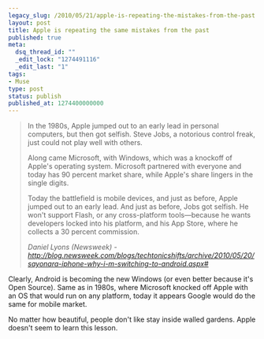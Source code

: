 ```yaml
---
legacy_slug: /2010/05/21/apple-is-repeating-the-mistakes-from-the-past
layout: post
title: Apple is repeating the same mistakes from the past
published: true
meta:
  dsq_thread_id: ""
  _edit_lock: "1274491116"
  _edit_last: "1"
tags:
- Muse
type: post
status: publish
published_at: 1274400000000
---
```

<blockquote>
In the 1980s, Apple jumped out to an early lead in personal computers, but then got selfish. Steve Jobs, a notorious control freak, just could not play well with others.

Along came Microsoft, with Windows, which was a knockoff of Apple's operating system. Microsoft partnered with everyone and today has 90 percent market share, while Apple's share lingers in the single digits.

Today the battlefield is mobile devices, and just as before, Apple jumped out to an early lead. And just as before, Jobs got selfish. He won't support Flash, or any cross-platform tools—because he wants developers locked into his platform, and his App Store, where he collects a 30 percent commission.

<cite>Daniel Lyons (Newsweek) - <a href="http://blog.newsweek.com/blogs/techtonicshifts/archive/2010/05/20/sayonara-iphone-why-i-m-switching-to-android.aspx#">http://blog.newsweek.com/blogs/techtonicshifts/archive/2010/05/20/sayonara-iphone-why-i-m-switching-to-android.aspx#</a></cite>
</blockquote>

Clearly, Android is becoming the new Windows (or even better because it's Open Source). Same as in 1980s, where Microsoft knocked off Apple with an OS that would run on any platform, today it appears Google would do the same for mobile market.

No matter how beautiful, people don't like stay inside walled gardens. Apple doesn't seem to learn this lesson.
